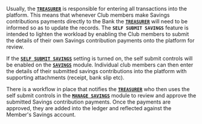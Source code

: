 Usually, the [**`TREASURER`**](10_admin_member-accounts?id=_1034-treasurer-group) is responsible for entering all transactions into the platform. This means that whenever Club members make Savings contributions payments directly to the Bank  the [**`TREASURER`**](10_admin_member-accounts?id=_1034-treasurer-group) will need to be informed so as to update the records. The **`SELF SUBMIT SAVINGS`** feature is intended to lighten the workload by enabling the Club members to submit the details of their own Savings contribution payments onto the platform for review.

If the [**`SELF SUBMIT SAVINGS`**](17_admin_system-settings?id=self-submit-savings) setting is turned on, the self submit controls will be enabled on the [**`SAVINGS`**](05_user_savings) module. Individual club members can then enter the details of their submitted savings contributions into the platform with supporting attachments (receipt, bank slip etc). 

There is a workflow in place that notifies the [**`TREASURER`**](10_admin_member-accounts?id=_1034-treasurer-group) who then uses the self submit controls in the [**`MANAGE SAVINGS`**](13_admin_manage-savings) module to review and approve  the submitted Savings contribution payments. Once the payments are approved, they are added into the ledger and reflected against the Member's Savings account.